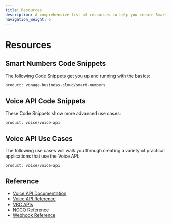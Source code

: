 ```yaml
---
title: Resources
description: A comprehensive list of resources to help you create Smart Numbers applications
navigation_weight: 6
---
```


# Resources

## Smart Numbers Code Snippets

The following Code Snippets get you up and running with the basics:

```code_snippet_list
product: vonage-business-cloud/smart-numbers
```

## Voice API Code Snippets

These Code Snippets show more advanced use cases:

```code_snippet_list
product: voice/voice-api
```

## Voice API Use Cases

The following use cases will walk you through creating a variety of practical applications that use the Voice API:

```use_cases
product: voice/voice-api
```

## Reference

* [Voice API Documentation](/voice)
* [Voice API Reference](/api/voice)
* [VBC APIs](/vonage-business-cloud/vbc-apis/overview)
* [NCCO Reference](/voice/voice-api/ncco-reference)
* [Webhook Reference](/voice/voice-api/webhook-reference)
